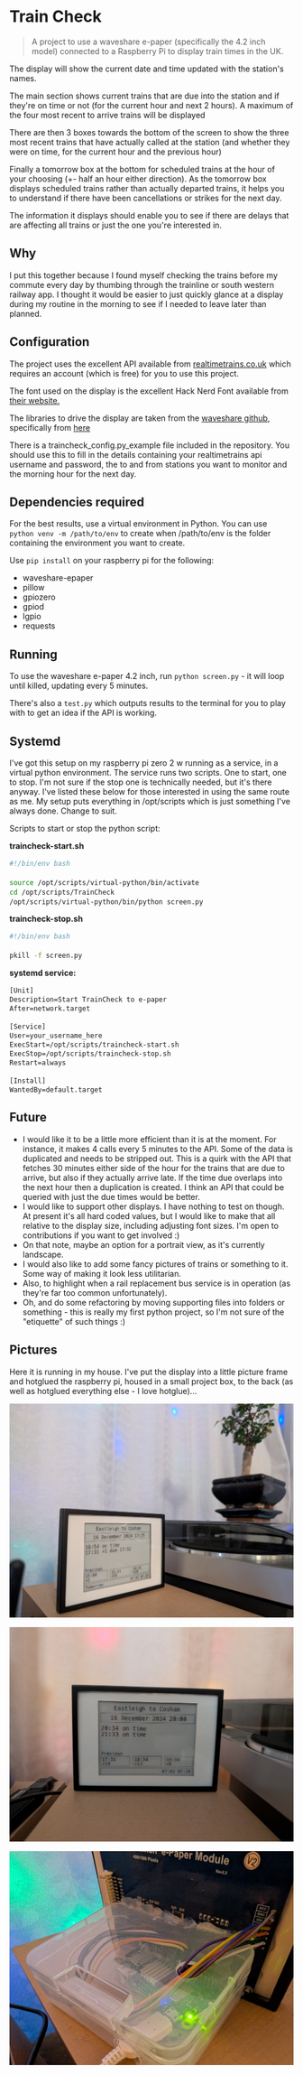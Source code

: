 # Train Check

>A project to use a waveshare e-paper (specifically the 4.2 inch model) connected to a Raspberry Pi to display train times in the UK.

The display will show the current date and time updated with the station's names. 

The main section shows current trains that are due into the station and if they're on time or not (for the current hour and next 2 hours). A maximum of the four most recent to arrive trains will be displayed

There are then 3 boxes towards the bottom of the screen to show the three most recent trains that have actually called at the station (and whether they were on time, for the current hour and the previous hour)

Finally a tomorrow box at the bottom for scheduled trains at the hour of your choosing (+- half an hour either direction). As the tomorrow box displays scheduled trains rather than actually departed trains, it helps you to understand if there have been cancellations or strikes for the next day.

The information it displays should enable you to see if there are delays that are affecting all trains or just the one you're interested in. 

## Why

I put this together because I found myself checking the trains before my commute every day by thumbing through the trainline or south western railway app. I thought it would be easier to just quickly glance at a display during my routine in the morning to see if I needed to leave later than planned.

## Configuration

The project uses the excellent API available from [realtimetrains.co.uk](realtimetrains.co.uk) which requires an account (which is free) for you to use this project.

The font used on the display is the excellent Hack Nerd Font available from [their website.](https://www.nerdfonts.com/font-downloads)

The libraries to drive the display are taken from the [waveshare github](https://github.com/waveshareteam/e-Paper), specifically from [here](https://github.com/waveshareteam/e-Paper/tree/master/RaspberryPi_JetsonNano/python/lib/waveshare_epd)

There is a traincheck_config.py_example file included in the repository. You should use this to fill in the details containing your realtimetrains api username and password, the to and from stations you want to monitor and the morning hour for the next day.

## Dependencies required

For the best results, use a virtual environment in Python. You can use `python venv -m /path/to/env` to create when /path/to/env is the folder containing the environment you want to create.

Use `pip install` on your raspberry pi for the following:

- waveshare-epaper
- pillow
- gpiozero
- gpiod
- lgpio
- requests

## Running

To use the waveshare e-paper 4.2 inch, run `python screen.py` - it will loop until killed, updating every 5 minutes. 

There's also a `test.py` which outputs results to the terminal for you to play with to get an idea if the API is working.

## Systemd

I've got this setup on my raspberry pi zero 2 w running as a service, in a virtual python environment. The service runs two scripts. One to start, one to stop. I'm not sure if the stop one is technically needed, but it's there anyway. I've listed these below for those interested in using the same route as me. My setup puts everything in /opt/scripts which is just something I've always done. Change to suit.

Scripts to start or stop the python script:

**traincheck-start.sh**
```bash
#!/bin/env bash

source /opt/scripts/virtual-python/bin/activate
cd /opt/scripts/TrainCheck
/opt/scripts/virtual-python/bin/python screen.py
```

**traincheck-stop.sh**
```bash
#!/bin/env bash

pkill -f screen.py
```

**systemd service:**
```
[Unit]
Description=Start TrainCheck to e-paper
After=network.target 

[Service]
User=your_username_here
ExecStart=/opt/scripts/traincheck-start.sh
ExecStop=/opt/scripts/traincheck-stop.sh
Restart=always

[Install]
WantedBy=default.target
```

## Future

- I would like it to be a little more efficient than it is at the moment. For instance, it makes 4 calls every 5 minutes to the API. Some of the data is duplicated and needs to be stripped out. This is a quirk with the API that fetches 30 minutes either side of the hour for the trains that are due to arrive, but also if they actually arrive late. If the time due overlaps into the next hour then a duplication is created. I think an API that could be queried with just the due times would be better.
- I would like to support other displays. I have nothing to test on though. At present it's all hard coded values, but I would like to make that all relative to the display size, including adjusting font sizes. I'm open to contributions if you want to get involved :)
- On that note, maybe an option for a portrait view, as it's currently landscape.
- I would also like to add some fancy pictures of trains or something to it. Some way of making it look less utilitarian.
- Also, to highlight when a rail replacement bus service is in operation (as they're far too common unfortunately).
- Oh, and do some refactoring by moving supporting files into folders or something - this is really my first python project, so I'm not sure of the "etiquette" of such things :)

## Pictures

Here it is running in my house. I've put the display into a little picture frame and hotglued the raspberry pi, housed in a small project box, to the back (as well as hotglued everything else - I love hotglue)...

![Bonsai!](pictures/bonsai.jpg)

![From the cool front](pictures/front.jpg)

![From the ugly back](pictures/back.jpg)